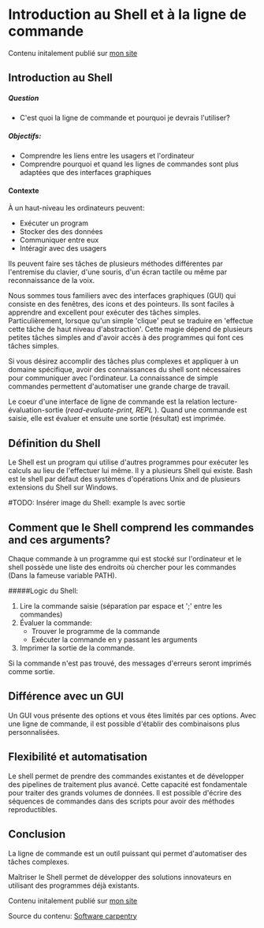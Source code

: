 # Introduction au Shell et à la ligne de commande

Contenu initalement publié sur [mon site](zacharydeziel.com)


## Introduction au Shell

##### Question

- C'est quoi la ligne de commande et pourquoi je devrais l'utiliser?

##### Objectifs:
- Comprendre les liens entre les usagers et l'ordinateur
- Comprendre pourquoi et quand les lignes de commandes sont plus adaptées que des interfaces graphiques

#### Contexte

À un haut-niveau les ordinateurs peuvent:
- Exécuter un program
- Stocker des des données
- Communiquer entre eux
- Intéragir avec des usagers

Ils peuvent faire ses tâches de plusieurs méthodes différentes par l'entremise du clavier, d'une souris, d'un écran tactile ou même par reconnaissance de la voix.

Nous sommes tous familiers avec des interfaces graphiques (GUI) qui consiste en des fenêtres, des icons et des pointeurs. 
Ils sont faciles à apprendre and excellent pour exécuter des tâches simples. Particulièrement, lorsque qu'un simple 'clique' 
peut se traduire en 'effectue cette tâche de haut niveau d'abstraction'. 
Cette magie dépend de plusieurs petites tâches simples and d'avoir accès à des programmes qui font ces tâches simples.
 
Si vous désirez accomplir des tâches plus complexes et appliquer à un domaine spécifique, avoir des connaissances du shell sont nécessaires pour communiquer avec l'ordinateur.
La connaissance de simple commandes permettent d'automatiser une grande charge de travail.

Le coeur d'une interface de ligne de commande est la relation lecture-évaluation-sortie (*read-evaluate-print, REPL* ). 
Quand une commande est saisie, elle est évaluer et ensuite une sortie (résultat) est imprimée.

## Définition du Shell

Le Shell est un program qui utilise d'autres programmes pour exécuter les calculs au lieu de l'effectuer lui même. 
Il y a plusieurs Shell qui existe. Bash est le shell par défaut des systèmes d'opérations Unix and de plusieurs extensions du Shell sur Windows.

#TODO: Insérer image du Shell: example ls avec sortie

## Comment que le Shell comprend les commandes and ces arguments?

Chaque commande à un programme qui est stocké sur l'ordinateur et le shell possède une liste des endroits où chercher 
pour les commandes (Dans la fameuse variable PATH).

#####Logic du Shell:
1. Lire la commande saisie (séparation par espace et ';' entre les commandes)
2. Évaluer la commande:
    - Trouver le programme de la commande
    - Exécuter la commande en y passant les arguments
3. Imprimer la sortie de la commande.

Si la commande n'est pas trouvé, des messages d'erreurs seront imprimés comme sortie.

## Différence avec un GUI

Un GUI vous présente des options et vous êtes limités par ces options.
Avec une ligne de commande, il est possible d'établir des combinaisons plus personnalisées.

## Flexibilité et automatisation

Le shell permet de prendre des commandes existantes et de développer des pipelines de traitement plus avancé.
Cette capacité est fondamentale pour traiter des grands volumes de données. 
Il est possible d'écrire des séquences de commandes dans des scripts pour avoir des méthodes reproductibles.


## Conclusion

La ligne de commande est un outil puissant qui permet d'automatiser des tâches complexes.

Maîtriser le Shell permet de développer des solutions innovateurs en utilisant des programmes déjà existants. 

Contenu initalement publié sur [mon site](zacharydeziel.com)

Source du contenu: [Software carpentry](https://swcarpentry.github.io/shell-novice/)



